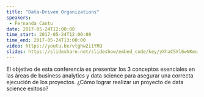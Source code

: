 ```yaml
---
title: "Data-Driven Organizations"
speakers:
 - Fernanda Cantu
date: 2017-05-24T12:00:00
time_start: 2017-05-24T12:00:00
time_end: 2017-05-24T13:00:00
video: https://youtu.be/vtghw2i1YRQ
slides: https://slideshare.net/slideshow/embed_code/key/yXhaC5Xl6wNKeu
---
```


El objetivo de esta conferencia es presentar los 3 conceptos esenciales en las áreas de business analytics y data science para asegurar una correcta ejecución de los proyectos. ¿Cómo lograr realizar un proyecto de data science exitoso?